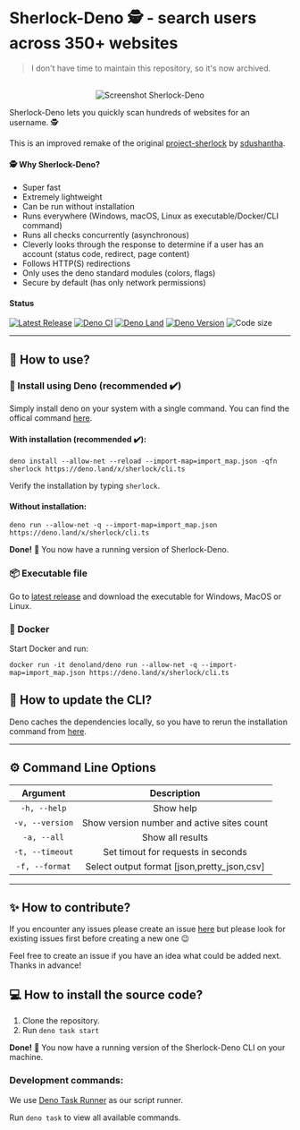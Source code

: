 # Sherlock-Deno 🕵️ - search users across 350+ websites

> I don't have time to maintain this repository, so it's now archived.

<p align="center">
  <br>
  <img alt="Screenshot Sherlock-Deno" src="https://github.com/checkerschaf/sherlock-deno/raw/master/screenshot.png" />
  <br>
</p>

Sherlock-Deno lets you quickly scan hundreds of websites for an username. 🕵️

This is an improved remake of the original
[project-sherlock](https://github.com/sherlock-project/sherlock) by
[sdushantha](https://github.com/sdushantha).

#### 🕵️ Why Sherlock-Deno?

- Super fast
- Extremely lightweight
- Can be run without installation
- Runs everywhere (Windows, macOS, Linux as executable/Docker/CLI command)
- Runs all checks concurrently (asynchronous)
- Cleverly looks through the response to determine if a user has an account
  (status code, redirect, page content)
- Follows HTTP(S) redirections
- Only uses the deno standard modules (colors, flags)
- Secure by default (has only network permissions)

#### Status

[![Latest Release](https://img.shields.io/github/release/checkerschaf/sherlock-deno.svg?label=Latest%20Release)](https://github.com/checkerschaf/sherlock-deno/releases/latest)
[![Deno CI](https://img.shields.io/github/workflow/status/checkerschaf/sherlock-deno/Deno%20CI?label=Deno%20CI&logo=GitHub)](https://github.com/checkerschaf/sherlock-deno/actions)
[![Deno Land](https://img.shields.io/badge/available%20on-deno.land/x-lightgrey.svg?logo=deno)](https://deno.land/x/sherlock)
[![Deno Version](https://img.shields.io/badge/Deno%20Version-^1.21.0-lightgrey?logo=deno)](https://deno.land)
![Code size](https://img.shields.io/github/languages/code-size/checkerschaf/sherlock-deno?label=Code%20Size)

---

## 🤔 How to use?

### 🦕 Install using Deno (recommended ✔️)

Simply install deno on your system with a single command. You can find the
offical command [here](https://deno.land/#installation).

#### With installation (recommended ✔️):

```
deno install --allow-net --reload --import-map=import_map.json -qfn sherlock https://deno.land/x/sherlock/cli.ts
```

Verify the installation by typing `sherlock`.

#### Without installation:

```
deno run --allow-net -q --import-map=import_map.json https://deno.land/x/sherlock/cli.ts
```

**Done!** 🎉 You now have a running version of Sherlock-Deno.

### 📦 Executable file

Go to
[latest release](https://github.com/checkerschaf/sherlock-deno/releases/latest)
and download the executable for Windows, MacOS or Linux.

### 🐳 Docker

Start Docker and run:

```
docker run -it denoland/deno run --allow-net -q --import-map=import_map.json https://deno.land/x/sherlock/cli.ts
```

## 🔄 How to update the CLI?

Deno caches the dependencies locally, so you have to rerun the installation
command from
[here](https://github.com/checkerschaf/sherlock-deno-update#with-installation-recommended).

---

## ⚙️ Command Line Options

|    Argument     |                 Description                 |
| :-------------: | :-----------------------------------------: |
|  `-h, --help`   |                  Show help                  |
| `-v, --version` | Show version number and active sites count  |
|   `-a, --all`   |              Show all results               |
| `-t, --timeout` |     Set timout for requests in seconds      |
| `-f, --format`  | Select output format [json,pretty_json,csv] |

---

## ✨ How to contribute?

If you encounter any issues please create an issue
[here](https://github.com/checkerschaf/sherlock-deno/issues) but please look for
existing issues first before creating a new one 😉

Feel free to create an issue if you have an idea what could be added next.
Thanks in advance!

## 💻 How to install the source code?

1. Clone the repository.
2. Run `deno task start`

**Done!** 🎉 You now have a running version of the Sherlock-Deno CLI on your
machine.

### Development commands:

We use [Deno Task Runner](https://deno.land/manual/tools/task_runner) as our
script runner.

Run `deno task` to view all available commands.
